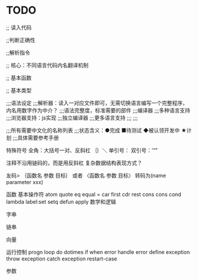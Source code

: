 TODO
====

;; 读入代码

;;判断正确性

;;解析指令

;; 核心：不同语言代码内名翻译机制



;; 基本函数

;; 基本类型



;;;语法设定
;;;解析器：读入一对应文件即可，无需切换语言编写一个完整程序，内名用数字作为中介？
;;;语法完整度，标准需要的部件
;;;编译器
;;;多种语言支持
;;;浏览器支持：js实现
;;;独立编译器
;;;更多语言支持
;;;
;;;



;;;所有需要中文化的名称列表
;;;状态含义：●完成 ■待测试 ◆被认领开发中 ★计划
;;;具体需要参考手册


特殊符号
全角：大括号一对、反斜杠 ｛｝＼
单引号：
双引号：’“”

注释不沿用链码的，而是用反斜杠
复杂数据结构表现方式？

友码> ｛函数名 参数 目标｝
或者 〈函数名 参数 目标〉
转码为(name parameter xxx)



   函数
基本操作符
atom
quote
eq equal =
car first
cdr rest
cons cons
cond
lambda
label:set setq defun
apply
数学和逻辑

字串

链串

向量

运行控制
progn
loop
do
dotimes
if
when
error
handle error
define exception
throw exception
catch exception
restart-case


   参数








